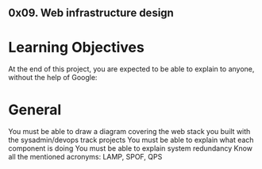 ## 0x09. Web infrastructure design

# Learning Objectives
At the end of this project, you are expected to be able to explain to anyone, without the help of Google:

# General
You must be able to draw a diagram covering the web stack you built with the sysadmin/devops track projects
You must be able to explain what each component is doing
You must be able to explain system redundancy
Know all the mentioned acronyms: LAMP, SPOF, QPS
